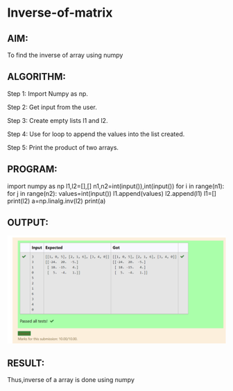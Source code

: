# Inverse-of-matrix

## AIM:
To find the inverse of array using numpy


## ALGORITHM:
Step 1:
Import Numpy as np.

Step 2:
Get input from the user.

Step 3:
Create empty lists l1 and l2.

Step 4:
Use for loop to append the values into the list created.

Step 5:
Print the product of two arrays.


## PROGRAM:
import numpy as np
l1,l2=[],[]
n1,n2=int(input()),int(input())
for i in range(n1):
    for j in range(n2):
        values=int(input())
        l1.append(values)
    l2.append(l1)
    l1=[]
print(l2)
a=np.linalg.inv(l2)
print(a)

## OUTPUT:
![output](inverse.png)

## RESULT:
Thus,inverse of a array is done using numpy

